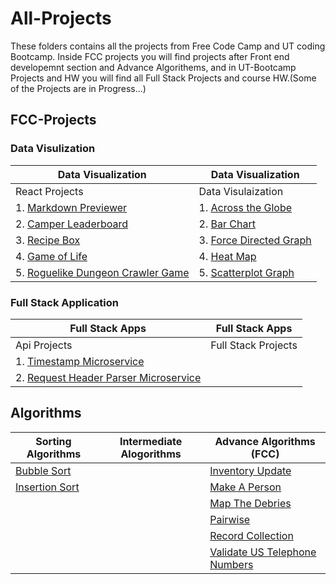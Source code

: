 # All-Projects
These folders contains all the projects from Free Code Camp and UT coding Bootcamp. Inside FCC projects you will find projects after Front end developemnt section and Advance Algorithems, and in UT-Bootcamp Projects and HW you will find all Full Stack Projects and course HW.(Some of the Projects are in Progress...)   


## FCC-Projects
### Data Visulization
|Data Visualization                                                                                     |Data Visualization                                                                                 |
|-------------------                                                                                    |---------------------------------------------------------------------------------------------------|
|React Projects                                                                                         |Data Visulaization                                                                                 |
|1. [Markdown Previewer](FCC-Projects/React%20Projects/Markdown%20Previewer)                            |1. [Across the Globe](FCC-Projects/Data%20Visualization%20Projects/Across%20the%20Globe)           |
|2. [Camper Leaderboard](FCC-Projects/React%20Projects/Camper%20Leaderboard)                            |2. [Bar Chart](FCC-Projects/Data%20Visualization%20Projects/Bar%20Chart)                           |
|3. [Recipe Box](FCC-Projects/React%20Projects/Recipe%20Box)                                            |3. [Force Directed Graph](FCC-Projects/Data%20Visualization%20Projects/Force%20Directed%20Graph)   |
|4. [Game of Life](FCC-Projects/React%20Projects/Game%20of%20Life)                                      |4. [Heat Map](FCC-Projects/Data%20Visualization%20Projects/Heat%20Map)                             |        
|5. [Roguelike Dungeon Crawler Game](FCC-Projects/React%20Projects/Roguelike%20Dungeon%20Crawler%20Game)|5. [Scatterplot Graph](FCC-Projects/Data%20Visualization%20Projects/Scatterplot%20Graph)           |                            |
### Full Stack Application
|Full Stack Apps|Full Stack Apps|
|--------|----------|
|Api Projects| Full Stack Projects|
|1. [Timestamp Microservice](FCC-Projects/API%20Projects/Timestamp%20Microservice)||
|2. [Request Header Parser Microservice](FCC-Projects/API%20Projects/Request%20Header%20Parser%20Microservice)||

## Algorithms

| Sorting Algorithms                               |Intermediate Alogorithms | Advance Algorithms (FCC)                                                                    |
|---------------------------------------------------|--------------------------|-------------------------------------------------------------------------------------------  |
| [Bubble Sort](Algorithms/BubbleSort)             |                          | [Inventory Update](Algorithms/FCC-Algorithm/Inventory_Update)                             |
| [Insertion Sort](Algorithms/Insertion%20Sort)    |                          | [Make A Person](Algorithms/FCC-Algorithm/Make_A_Person)                                   |
|                                                   |                          |  [Map The Debries](Algorithms/FCC-Algorithm/Map_The_Debries)                              |
|                                                   |                          |  [Pairwise](Algorithms/FCC-Algorithm/Pairwise)                                            |
|                                                   |                          |  [Record Collection](Algorithms/FCC-Algorithm/Record_Collection)                          |
|                                                   |                          |  [Validate US Telephone Numbers](Algorithms/FCC-Algorithm/Validate_US_Telephone_Numbers)  |